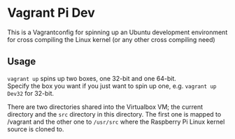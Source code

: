 # Vagrant Pi Dev
This is a Vagrantconfig for spinning up an Ubuntu development environment for
cross compiling the Linux kernel (or any other cross compiling need)

## Usage
`vagrant up` spins up two boxes, one 32-bit and one 64-bit.  
Specify the box you want if you just want to spin up one, e.g. `vagrant up Dev32`
for 32-bit.

There are two directories shared into the Virtualbox VM; the current directory
and the `src` directory in this directory. The first one is mapped to /vagrant
and the other one to `/usr/src` where the Raspberry Pi Linux kernel source is
cloned to.
